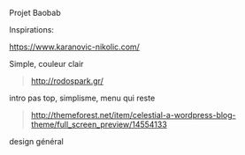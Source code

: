 Projet Baobab

Inspirations:
>
https://www.karanovic-nikolic.com/



Simple, couleur clair
 
>http://rodospark.gr/

intro pas top, simplisme, menu qui reste

>http://themeforest.net/item/celestial-a-wordpress-blog-theme/full_screen_preview/14554133

design général
